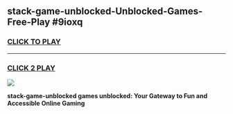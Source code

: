 
## stack-game-unblocked-Unblocked-Games-Free-Play #9ioxq
<h3>
<a href="https://us.freeplayer.one?title=stack-game-unblocked&ref=9M">CLICK TO PLAY</a></h3>
<hr>

<h3>
<a href="https://us.freeplayer.one?title=stack-game-unblocked&ref=9M">CLICK 2 PLAY</a>
  
</h3>

<a href="https://us.freeplayer.one?title=stack-game-unblocked&ref=9M"><img src="https://clearcache.store/games.png"></a>


**stack-game-unblocked games unblocked: Your Gateway to Fun and Accessible Online Gaming**
